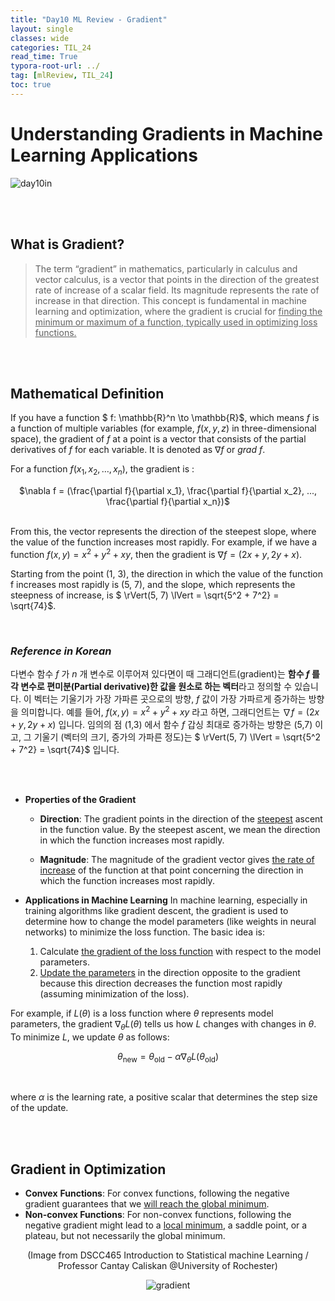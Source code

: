 ```yaml
---
title: "Day10 ML Review - Gradient"
layout: single
classes: wide
categories: TIL_24
read_time: True
typora-root-url: ../
tag: [mlReview, TIL_24]
toc: true
---
```


# Understanding Gradients in Machine Learning Applications

<img src="/blog/images/2024-05-25-TIL24_Day10/AD135EF1-054F-43FE-AE49-E1D0BDA2ABDE_1_105_c.jpeg" alt="day10in">

<br><br>

## What is Gradient?

> The term “gradient” in mathematics, particularly in calculus and vector calculus, is a vector that points in the direction of the greatest rate of increase of a scalar field. Its magnitude represents the rate of increase in that direction. This concept is fundamental in machine learning and optimization, where the gradient is crucial for <u>finding the minimum or maximum of a function, typically used in optimizing loss functions.</u>



<br><br>

## Mathematical Definition

If you have a function $ f: \mathbb{R}^n \to \mathbb{R}$,  which means $f$ is a function of multiple variables (for example, $f(x,y,z)$ in three-dimensional space), the gradient of $f$ at a point is a vector that consists of the partial derivatives of $f$ for each variable. It is denoted as $\nabla f$ or $grad\ f$.<br>

For a function $f(x_1, x_2, \dots, x_n)$, the gradient is :
<center> $\nabla f = (\frac{\partial f}{\partial x_1}, \frac{\partial f}{\partial x_2}, ..., \frac{\partial f}{\partial x_n})$ </center> <br>

From this, the vector represents the direction of the steepest slope, where the value of the function increases most rapidly. For example, if we have a function $f(x, y) = x^2 + y^2 + xy$,  then the gradient is $\nabla f = (2x + y, 2y + x)$. <br>

Starting from the point (1, 3), the direction in which the value of the function f increases most rapidly is (5, 7), and the slope, which represents the steepness of increase, is $ \rVert(5, 7) \lVert = \sqrt{5^2 + 7^2} = \sqrt{74}$.

<br>

### *Reference in Korean*

다변수 함수 $f$ 가 $n$ 개 변수로 이루어져 있다면이 때 그래디언트(gradient)는 **함수 $f$ 를 각 변수로 편미분(Partial derivative)한 값을 원소로 하는 벡터**라고 정의할 수 있습니다. 이 벡터는 기울기가 가장 가파른 곳으로의 방향,  $f$ 값이 가장 가파르게 증가하는 방향을 의미합니다. 예를 들어, $f(x, y) = x^2 + y^2 + xy$ 라고 하면, 그래디언트는 $\nabla f = (2x + y, 2y + x)$ 입니다. 임의의 점 (1,3) 에서 함수 $f$ 갑싱 최대로 증가하는 방향은 (5,7) 이고, 그 기울기 (벡터의 크기, 증가의 가파른 정도)는 $ \rVert(5, 7) \lVert = \sqrt{5^2 + 7^2} = \sqrt{74}$ 입니다.

<br><br>

- **Properties of the Gradient**

  - **Direction**: The gradient points in the direction of the <u>steepest</u> ascent in the function value. By the steepest ascent, we mean the direction in which the function increases most rapidly.

  - **Magnitude**: The magnitude of the gradient vector gives <u>the rate of increase</u> of the function at that point concerning the direction in which the function increases most rapidly.



- **Applications in Machine Learning**
  In machine learning, especially in training algorithms like gradient descent, the gradient is used to determine how to change the model parameters (like weights in neural networks) to minimize the loss function. The basic idea is:
  1. Calculate <u>the gradient of the loss function</u> with respect to the model parameters.
  2. <u>Update the parameters</u> in the direction opposite to the gradient because this direction decreases the function most rapidly (assuming minimization of the loss).

For example, if $L(\theta)$ is a loss function where $\theta$ represents model parameters, the gradient $\nabla_\theta L(\theta)$ tells us how $L$  changes with changes in $\theta$. To minimize $L$, we update $\theta$​ as follows:

<center>

$$
\theta_{\text{new}} = \theta_{\text{old}} - \alpha \nabla_\theta L(\theta_{\text{old}})
$$

</center>

<br>

where $\alpha$​ is the learning rate, a positive scalar that determines the step size of the update.

<br><br>

## Gradient in Optimization

- **Convex** **Functions**: For convex functions, following the negative gradient guarantees that we <u>will reach the global minimum</u>.
- **Non-convex Functions**: For non-convex functions, following the negative gradient might lead to a <u>local minimum</u>, a saddle point, or a plateau, but not necessarily the global minimum.

<center>

(Image from DSCC465 Introduction to Statistical machine Learning / Professor Cantay Caliskan  @University of Rochester)<br>

<img src="/blog/images/2024-05-25-TIL24_Day10/image-20240528132827867.png" alt="gradient">

</center>

<br><br>



